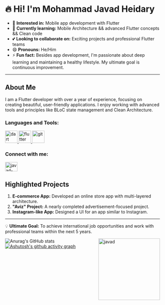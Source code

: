 # 🔥 Hi! I'm Mohammad Javad Heidary

- 👀 **Interested in:** Mobile app development with Flutter  
- 🌱 **Currently learning:** Mobile Architecture && advanced Flutter concepts  && Clean code
- 💕 **Looking to collaborate on:** Exciting projects and professional Flutter teams  
- 😄 **Pronouns:** He/Him  
- ⚡ **Fun fact:** Besides app development, I'm passionate about deep learning and maintaining a healthy lifestyle. My ultimate goal is continuous improvement.

---

## About Me
I am a Flutter developer with over a year of experience, focusing on creating beautiful, user-friendly applications. I enjoy working with advanced tools and principles like BLoC state management and Clean Architecture.  

<h3 align="left">Languages and Tools:</h3>
<p align="left"> <a href="https://dart.dev" target="_blank" rel="noreferrer"> <img src="https://www.vectorlogo.zone/logos/dartlang/dartlang-icon.svg" alt="dart" width="40" height="40"/> </a> <a href="https://flutter.dev" target="_blank" rel="noreferrer"> <img src="https://www.vectorlogo.zone/logos/flutterio/flutterio-icon.svg" alt="flutter" width="40" height="40"/> </a> <a href="https://git-scm.com/" target="_blank" rel="noreferrer"> <img src="https://www.vectorlogo.zone/logos/git-scm/git-scm-icon.svg" alt="git" width="40" height="40"/> </a> </p>



<h3 align="left">Connect with me:</h3>
<p align="left">
<a href="https://linkedin.com/in/javad-heidar" target="blank"><img align="center" src="https://raw.githubusercontent.com/rahuldkjain/github-profile-readme-generator/master/src/images/icons/Social/linked-in-alt.svg" alt="javad-heidar" height="30" width="40" /></a>
</p>


## Highlighted Projects
1. **E-commerce App:** Developed an online store app with multi-layered architecture.  
2. **"Aviz" Project:** A nearly completed advertisement-focused project.  
3. **Instagram-like App:** Designed a UI for an app similar to Instagram.  

---

💡 **Ultimate Goal:** To achieve international job opportunities and work with professional teams within the next 5 years.

![Anurag's GitHub stats](https://github-readme-stats.vercel.app/api?username=javadHeidary&show_icons=true&theme=transparent)
<img align="right" alt="javad" with="200" height="200" src="https://media.tenor.com/2ITHaiXAjNcAAAAi/night-shift-work.gif" >
[![Ashutosh's github activity graph](https://github-readme-activity-graph.vercel.app/graph?username=javadHeidary&theme=react-dark)](https://github.com/javadHeidary/github-readme-activity-graph)
